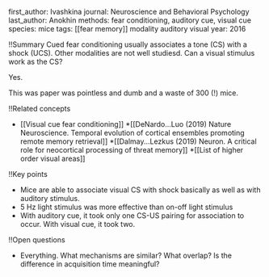 first_author: Ivashkina
journal: Neuroscience and Behavioral Psychology
last_author: Anokhin
methods: fear conditioning, auditory cue, visual cue
species: mice
tags: [[fear memory]] modality auditory visual
year: 2016


!!Summary
Cued fear conditioning usually associates a tone (CS) with a shock (UCS). Other modalities are not well studiesd. Can a visual stimulus work as the CS?

Yes.

This was paper was pointless and dumb and a waste of 300 (!) mice.

!!Related concepts
* [[Visual cue fear conditioning]]
*[[DeNardo...Luo (2019) Nature Neuroscience. Temporal evolution of cortical ensembles promoting remote memory retrieval]]
*[[Dalmay...Lezkus (2019) Neuron. A critical role for neocortical processing of threat memory]]
*[[List of higher order visual areas]]


!!Key points
* Mice are able to associate visual CS with shock basically as well as with auditory stimulus.
* 5 Hz light stimulus was more effective than on-off light stimulus
* With auditory cue, it took only one CS-US pairing for association to occur. With visual cue, it took two. 

!!Open questions
* Everything. What mechanisms are similar? What overlap? Is the difference in acquisition time meaningful?
